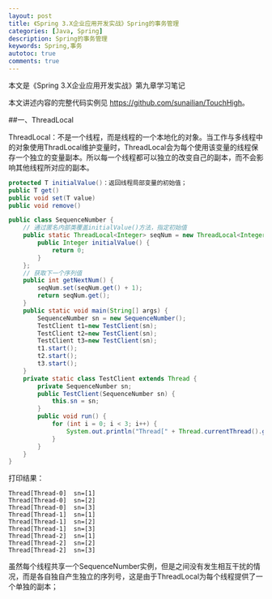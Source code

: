 ```yaml
---
layout: post
title: 《Spring 3.X企业应用开发实战》Spring的事务管理
categories: [Java, Spring]
description: Spring的事务管理
keywords: Spring,事务
autotoc: true
comments: true
---
```


本文是《Spring 3.X企业应用开发实战》第九章学习笔记

本文讲述内容的完整代码实例见 <https://github.com/sunailian/TouchHigh>。

##一、ThreadLocal
 
ThreadLocal：不是一个线程，而是线程的一个本地化的对象。当工作与多线程中的对象使用ThradLocal维护变量时，ThreadLocal会为每个使用该变量的线程保存一个独立的变量副本。所以每一个线程都可以独立的改变自己的副本，而不会影响其他线程所对应的副本。

```java
protected T initialValue()：返回线程局部变量的初始值；
public T get()
public void set(T value)
public void remove()
```

```java
public class SequenceNumber {
    // 通过匿名内部类覆盖initialValue()方法，指定初始值
    public static ThreadLocal<Integer> seqNum = new ThreadLocal<Integer>() {
        public Integer initialValue() {
            return 0;
        }
    };
    // 获取下一个序列值
    public int getNextNum() {
        seqNum.set(seqNum.get() + 1);
        return seqNum.get();
    }
    public static void main(String[] args) {
        SequenceNumber sn = new SequenceNumber();
        TestClient t1=new TestClient(sn);
        TestClient t2=new TestClient(sn);
        TestClient t3=new TestClient(sn);
        t1.start();
        t2.start();
        t3.start();
    }
    private static class TestClient extends Thread {
        private SequenceNumber sn;
        public TestClient(SequenceNumber sn) {
            this.sn = sn;
        }
        public void run() {
            for (int i = 0; i < 3; i++) {
                System.out.println("Thread[" + Thread.currentThread().getName() + "]  sn=[" + sn.getNextNum() + "]");
            }
        }
    }
}  
```

打印结果：

```
Thread[Thread-0]  sn=[1]
Thread[Thread-0]  sn=[2]
Thread[Thread-0]  sn=[3]
Thread[Thread-1]  sn=[1]
Thread[Thread-1]  sn=[2]
Thread[Thread-1]  sn=[3]
Thread[Thread-2]  sn=[1]
Thread[Thread-2]  sn=[2]
Thread[Thread-2]  sn=[3] 
```

虽然每个线程共享一个SequenceNumber实例，但是之间没有发生相互干扰的情况，而是各自独自产生独立的序列号，这是由于ThreadLocal为每个线程提供了一个单独的副本； 